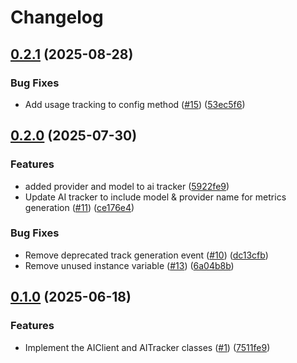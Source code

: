 # Changelog

## [0.2.1](https://github.com/launchdarkly/ruby-server-sdk-ai/compare/0.2.0...0.2.1) (2025-08-28)


### Bug Fixes

* Add usage tracking to config method ([#15](https://github.com/launchdarkly/ruby-server-sdk-ai/issues/15)) ([53ec5f6](https://github.com/launchdarkly/ruby-server-sdk-ai/commit/53ec5f6ea03a160a95baf368355bc90b7383dd64))

## [0.2.0](https://github.com/launchdarkly/ruby-server-sdk-ai/compare/0.1.0...0.2.0) (2025-07-30)


### Features

* added provider and model to ai tracker ([5922fe9](https://github.com/launchdarkly/ruby-server-sdk-ai/commit/5922fe931ad227caa187b46153e8cee77b978032))
* Update AI tracker to include model & provider name for metrics generation ([#11](https://github.com/launchdarkly/ruby-server-sdk-ai/issues/11)) ([ce176e4](https://github.com/launchdarkly/ruby-server-sdk-ai/commit/ce176e42c311857fd6fda30864b8b7cc7b402c20))


### Bug Fixes

* Remove deprecated track generation event ([#10](https://github.com/launchdarkly/ruby-server-sdk-ai/issues/10)) ([dc13cfb](https://github.com/launchdarkly/ruby-server-sdk-ai/commit/dc13cfb0121e613ccbbfe8f9fda8868b9590e356))
* Remove unused instance variable ([#13](https://github.com/launchdarkly/ruby-server-sdk-ai/issues/13)) ([6a04b8b](https://github.com/launchdarkly/ruby-server-sdk-ai/commit/6a04b8ba6c85922856e3236d3d31393cd9d17180))

## [0.1.0](https://github.com/launchdarkly/ruby-server-sdk-ai/compare/0.0.0...0.1.0) (2025-06-18)


### Features

* Implement the AIClient and AITracker classes ([#1](https://github.com/launchdarkly/ruby-server-sdk-ai/issues/1)) ([7511fe9](https://github.com/launchdarkly/ruby-server-sdk-ai/commit/7511fe96e7eb9cec2140d0292fe251c2fb161840))
